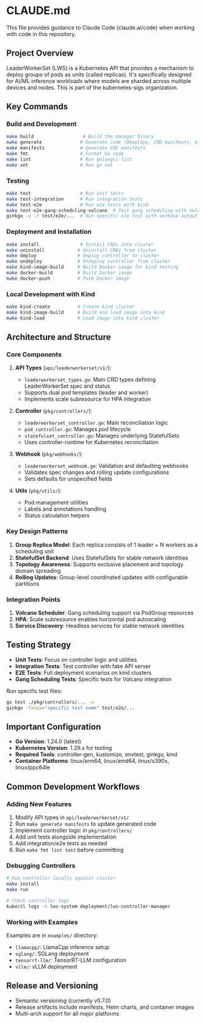 # CLAUDE.md

This file provides guidance to Claude Code (claude.ai/code) when working with code in this repository.

## Project Overview

LeaderWorkerSet (LWS) is a Kubernetes API that provides a mechanism to deploy groups of pods as units (called replicas). It's specifically designed for AI/ML inference workloads where models are sharded across multiple devices and nodes. This is part of the kubernetes-sigs organization.

## Key Commands

### Build and Development
```bash
make build                  # Build the manager binary
make generate              # Generate code (DeepCopy, CRD manifests, etc.)
make manifests             # Generate CRD manifests
make fmt                   # Format Go code
make lint                  # Run golangci-lint
make vet                   # Run go vet
```

### Testing
```bash
make test                  # Run unit tests
make test-integration      # Run integration tests
make test-e2e              # Run e2e tests with kind
make test-e2e-gang-scheduling-volcano  # Test gang scheduling with Volcano
ginkgo -v -r test/e2e/...  # Run specific e2e test with verbose output
```

### Deployment and Installation
```bash
make install               # Install CRDs into cluster
make uninstall            # Uninstall CRDs from cluster
make deploy               # Deploy controller to cluster
make undeploy             # Undeploy controller from cluster
make kind-image-build     # Build Docker image for kind testing
make docker-build         # Build Docker image
make docker-push          # Push Docker image
```

### Local Development with Kind
```bash
make kind-create          # Create kind cluster
make kind-image-build     # Build and load image into kind
make kind-load            # Load image into kind cluster
```

## Architecture and Structure

### Core Components

1. **API Types** (`api/leaderworkerset/v1/`):
   - `leaderworkerset_types.go`: Main CRD types defining LeaderWorkerSet spec and status
   - Supports dual pod templates (leader and worker)
   - Implements scale subresource for HPA integration

2. **Controller** (`pkg/controllers/`):
   - `leaderworkerset_controller.go`: Main reconciliation logic
   - `pod_controller.go`: Manages pod lifecycle
   - `statefulset_controller.go`: Manages underlying StatefulSets
   - Uses controller-runtime for Kubernetes reconciliation

3. **Webhook** (`pkg/webhooks/`):
   - `leaderworkerset_webhook.go`: Validation and defaulting webhooks
   - Validates spec changes and rolling update configurations
   - Sets defaults for unspecified fields

4. **Utils** (`pkg/utils/`):
   - Pod management utilities
   - Labels and annotations handling
   - Status calculation helpers

### Key Design Patterns

1. **Group Replica Model**: Each replica consists of 1 leader + N workers as a scheduling unit
2. **StatefulSet Backend**: Uses StatefulSets for stable network identities
3. **Topology Awareness**: Supports exclusive placement and topology domain spreading
4. **Rolling Updates**: Group-level coordinated updates with configurable partitions

### Integration Points

1. **Volcano Scheduler**: Gang scheduling support via PodGroup resources
2. **HPA**: Scale subresource enables horizontal pod autoscaling
3. **Service Discovery**: Headless services for stable network identities

## Testing Strategy

- **Unit Tests**: Focus on controller logic and utilities
- **Integration Tests**: Test controller with fake API server
- **E2E Tests**: Full deployment scenarios on kind clusters
- **Gang Scheduling Tests**: Specific tests for Volcano integration

Run specific test files:
```bash
go test ./pkg/controllers/... -v
ginkgo -focus="specific test name" test/e2e/...
```

## Important Configuration

- **Go Version**: 1.24.0 (latest)
- **Kubernetes Version**: 1.29.x for testing
- **Required Tools**: controller-gen, kustomize, envtest, ginkgo, kind
- **Container Platforms**: linux/arm64, linux/amd64, linux/s390x, linux/ppc64le

## Common Development Workflows

### Adding New Features
1. Modify API types in `api/leaderworkerset/v1/`
2. Run `make generate manifests` to update generated code
3. Implement controller logic in `pkg/controllers/`
4. Add unit tests alongside implementation
5. Add integration/e2e tests as needed
6. Run `make fmt lint test` before committing

### Debugging Controllers
```bash
# Run controller locally against cluster
make install
make run

# Check controller logs
kubectl logs -n lws-system deployment/lws-controller-manager
```

### Working with Examples
Examples are in `examples/` directory:
- `llamacpp/`: LlamaCpp inference setup
- `sglang/`: SGLang deployment
- `tensorrt-llm/`: TensorRT-LLM configuration
- `vllm/`: vLLM deployment

## Release and Versioning

- Semantic versioning (currently v0.7.0)
- Release artifacts include manifests, Helm charts, and container images
- Multi-arch support for all major platforms